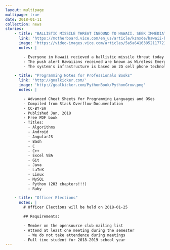 ```yaml
---
layout: multipage
multipage: true
date: 2018-01-11
collection: news
stories:
    - title: "BALLISTIC MISSILE THREAT INBOUND TO HAWAII. SEEK IMMEDIATE SHELTER. THIS IS NOT A DRILL."
      link: 'https://motherboard.vice.com/en_us/article/kznxde/hawaii-ballistic-missile-warning-no-testing-system'
      image: 'https://video-images.vice.com/articles/5a5a64163852117721659729/lede/1515874449880-Screen-Shot-2018-01-13-at-23515-PM.png'
      notes: |

        - Everyone in Hawaii recieved a ballistic missile threat today via push message
        - The push alert Hawaiians received are known as Wireless Emergency Alerts
        - The system's infrastructure is based on 2G cell phone technology

    - title: "Programming Notes for Professionals Books"
      link: 'http://goalkicker.com/'
      image: 'http://goalkicker.com/PythonBook/PythonGrow.png'
      notes: |

        - Advanced Cheat Sheets for Programming Languages and OSes
        - Compiled from Stack Overflow Documentation
        - CC-BY-SA
        - Published Jan. 2018
        - Free PDF book
        - Titles:
          - Algorithms
          - Android
          - AngularJS
          - Bash
          - C
          - C++
          - Excel VBA
          - Git
          - Java
          - LaTeX
          - Linux
          - MySQL
          - Python (203 chapters!!!)
          - Ruby

    - title: "Officer Elections"
      notes: |
        # Officer Elections will be held on 2018-01-25

        ## Requirements:

        - Member on the opensource club mailing list
        - Attend at least one meeting during the semester
          - We do not take attendence during meetings
        - Full time student for 2018-2019 school year
---
```

